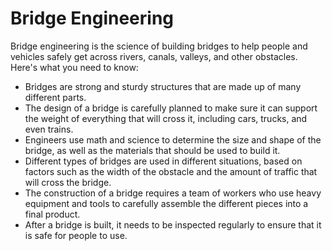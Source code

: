 # Bridge Engineering

Bridge engineering is the science of building bridges to help people and vehicles safely get across rivers, canals, valleys, and other obstacles. Here's what you need to know:

* Bridges are strong and sturdy structures that are made up of many different parts.
* The design of a bridge is carefully planned to make sure it can support the weight of everything that will cross it, including cars, trucks, and even trains.
* Engineers use math and science to determine the size and shape of the bridge, as well as the materials that should be used to build it.
* Different types of bridges are used in different situations, based on factors such as the width of the obstacle and the amount of traffic that will cross the bridge.
* The construction of a bridge requires a team of workers who use heavy equipment and tools to carefully assemble the different pieces into a final product.
* After a bridge is built, it needs to be inspected regularly to ensure that it is safe for people to use.
